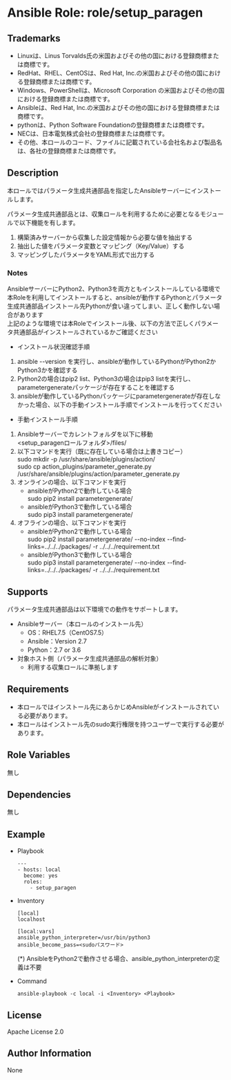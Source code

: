# Ansible Role: role/setup_paragen

## Trademarks

* Linuxは、Linus Torvalds氏の米国およびその他の国における登録商標または商標です。
* RedHat、RHEL、CentOSは、Red Hat, Inc.の米国およびその他の国における登録商標または商標です。
* Windows、PowerShellは、Microsoft Corporation の米国およびその他の国における登録商標または商標です。
* Ansibleは、Red Hat, Inc.の米国およびその他の国における登録商標または商標です。
* pythonは、Python Software Foundationの登録商標または商標です。
* NECは、日本電気株式会社の登録商標または商標です。
* その他、本ロールのコード、ファイルに記載されている会社名および製品名は、各社の登録商標または商標です。

## Description

本ロールではパラメータ生成共通部品を指定したAnsibleサーバーにインストールします。

パラメータ生成共通部品とは、収集ロールを利用するために必要となるモジュールで以下機能を有します。
1. 構築済みサーバーから収集した設定情報から必要な値を抽出する
2. 抽出した値をパラメータ変数とマッピング（Key/Value）する
3. マッピングしたパラメータをYAML形式で出力する

### Notes

AnsibleサーバーにPython2、Python3を両方ともインストールしている環境で本Roleを利用してインストールすると、ansibleが動作するPythonとパラメータ生成共通部品インストール先Pythonが食い違ってしまい、正しく動作しない場合があります  
上記のような環境では本Roleでインストール後、以下の方法で正しくパラメータ共通部品がインストールされているかご確認ください  

* インストール状況確認手順  
1. ansible --version を実行し、ansibleが動作しているPythonがPython2かPython3かを確認する  
2. Python2の場合はpip2 list、Python3の場合はpip3 listを実行し、parametergenerateパッケージが存在することを確認する  
3. ansibleが動作しているPythonパッケージにparametergenerateが存在しなかった場合、以下の手動インストール手順でインストールを行ってください  

* 手動インストール手順  
1. Ansibleサーバーでカレントフォルダを以下に移動  
   <setup_paragenロールフォルダ>/files/  
2. 以下コマンドを実行（既に存在している場合は上書きコピー）  
    sudo mkdir -p /usr/share/ansible/plugins/action/  
    sudo cp action_plugins/parameter_generate.py /usr/share/ansible/plugins/action/parameter_generate.py  
3. オンラインの場合、以下コマンドを実行
    - ansibleがPython2で動作している場合  
        sudo pip2 install parametergenerate/  
    - ansibleがPython3で動作している場合  
        sudo pip3 install parametergenerate/  
4. オフラインの場合、以下コマンドを実行
    - ansibleがPython2で動作している場合  
        sudo pip2 install parametergenerate/ --no-index --find-links=../../../packages/ -r ../../../requirement.txt
    - ansibleがPython3で動作している場合  
        sudo pip3 install parametergenerate/ --no-index --find-links=../../../packages/ -r ../../../requirement.txt

## Supports

パラメータ生成共通部品は以下環境での動作をサポートします。

- Ansibleサーバー（本ロールのインストール先）
  - OS：RHEL7.5（CentOS7.5）
  - Ansible：Version 2.7
  - Python：2.7 or 3.6
- 対象ホスト側（パラメータ生成共通部品の解析対象）
  - 利用する収集ロールに準拠します

## Requirements

* 本ロールではインストール先にあらかじめAnsibleがインストールされている必要があります。
* 本ロールはインストール先のsudo実行権限を持つユーザーで実行する必要があります。

## Role Variables

無し

## Dependencies

無し

## Example

* Playbook
    ```
    ---
    - hosts: local
      become: yes
      roles:
        - setup_paragen
    ```
* Inventory
    ```
    [local]
    localhost

    [local:vars]
    ansible_python_interpreter=/usr/bin/python3
    ansible_become_pass=<sudoパスワード>
    ```
    (*) AnsibleをPython2で動作させる場合、ansible_python_interpreterの定義は不要

* Command
    ```
    ansible-playbook -c local -i <Inventory> <Playbook>
    ```

## License

Apache License 2.0

## Author Information

None


